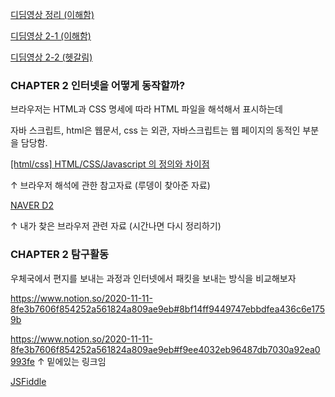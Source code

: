 [디딤영상 정리 (이해함)](https://www.notion.so/2503caa77854489098f00efd0002ff96)

[디딤영상 2-1 (이해함)](https://www.notion.so/2-1-c4c6fb1817564b9b987b2cab1b511d8b)

[디딤영상 2-2 (헷갈림)](https://www.notion.so/2-2-be2d91d6c4f64e2fa7a225e6e0a0562b)

### CHAPTER 2 인터넷을 어떻게 동작할까?

브라우저는 HTML과 CSS 명세에 따라 HTML 파일을 해석해서 표시하는데

자바 스크립트, html은 웹문서, css 는 외관, 자바스크립트는 웹 페이지의 동적인 부분을 담당함.

[[html/css] HTML/CSS/Javascript 의 정의와 차이점](https://junghn.tistory.com/entry/htmlcss-HTMLCSSJavascript-%EC%9D%98-%EC%A0%95%EC%9D%98%EC%99%80-%EC%B0%A8%EC%9D%B4%EC%A0%90)

↑ 브라우저 해석에 관한 참고자료 (루뎅이 찾아준 자료)

[NAVER D2](https://d2.naver.com/helloworld/59361)

↑ 내가 찾은 브라우저 관련 자료 (시간나면 다시 정리하기) 

### CHAPTER 2 탐구활동

우체국에서 편지를 보내는 과정과 인터넷에서 패킷을 보내는 방식을 비교해보자

https://www.notion.so/2020-11-11-8fe3b7606f854252a561824a809ae9eb#8bf14ff9449747ebbdfea436c6e1759b

https://www.notion.so/2020-11-11-8fe3b7606f854252a561824a809ae9eb#f9ee4032eb96487db7030a92ea0993fe
↑  밑에있는 링크임

[JSFiddle](https://jsfiddle.net/46fkyob8/1/) 
